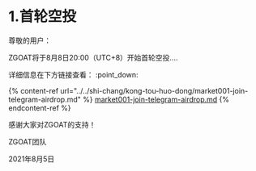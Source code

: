 # 1.首轮空投

尊敬的用户：

ZGOAT将于8月8日20:00（UTC+8）开始首轮空投....&#x20;



详细信息在下方链接查看： :point\_down:&#x20;

{% content-ref url="../../shi-chang/kong-tou-huo-dong/market001-join-telegram-airdrop.md" %}
[market001-join-telegram-airdrop.md](../../shi-chang/kong-tou-huo-dong/market001-join-telegram-airdrop.md)
{% endcontent-ref %}



感谢大家对ZGOAT的支持！

ZGOAT团队

2021年8月5日
